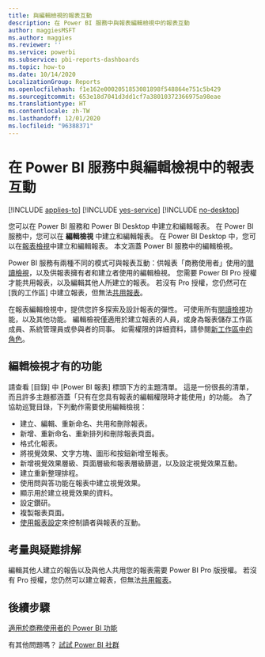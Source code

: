 ```yaml
---
title: 與編輯檢視的報表互動
description: 在 Power BI 服務中與報表編輯檢視中的報表互動
author: maggiesMSFT
ms.author: maggies
ms.reviewer: ''
ms.service: powerbi
ms.subservice: pbi-reports-dashboards
ms.topic: how-to
ms.date: 10/14/2020
LocalizationGroup: Reports
ms.openlocfilehash: f1e162e0002051853081898f548864e751c5b429
ms.sourcegitcommit: 653e18d7041d3dd1cf7a38010372366975a98eae
ms.translationtype: HT
ms.contentlocale: zh-TW
ms.lasthandoff: 12/01/2020
ms.locfileid: "96388371"
---
```

# <a name="interact-with-a-report-in-editing-view-in-the-power-bi-service"></a>在 Power BI 服務中與編輯檢視中的報表互動

[!INCLUDE [applies-to](../includes/applies-to.md)] [!INCLUDE [yes-service](../includes/yes-service.md)] [!INCLUDE [no-desktop](../includes/no-desktop.md)]

您可以在 Power BI 服務和 Power BI Desktop 中建立和編輯報表。 在 Power BI 服務中，您可以在 **編輯檢視** 中建立和編輯報表。 在 Power BI Desktop 中，您可以在[報表檢視](desktop-report-view.md)中建立和編輯報表。 本文涵蓋 Power BI 服務中的編輯檢視。 

Power BI 服務有兩種不同的模式可與報表互動：供報表「商務使用者」使用的[閱讀檢視](../consumer/end-user-reading-view.md)，以及供報表擁有者和建立者使用的編輯檢視。  您需要 Power BI Pro 授權才能共用報表，以及編輯其他人所建立的報表。 若沒有 Pro 授權，您仍然可在 [我的工作區] 中建立報表，但無法[共用報表](../collaborate-share/service-share-reports.md)。

在報表編輯檢視中，提供您許多探索及設計報表的彈性。 可使用所有[閱讀檢視](../consumer/end-user-reading-view.md)功能，以及其他功能。 編輯檢視僅適用於建立報表的人員，或身為報表儲存工作區成員、系統管理員或參與者的同事。 如需權限的詳細資料，請參閱[新工作區中的角色](../collaborate-share/service-new-workspaces.md#roles-in-the-new-workspaces)。

## <a name="functionality-only-available-in-editing-view"></a>編輯檢視才有的功能
請查看 [目錄] 中 [Power BI 報表] 標頭下方的主題清單。 這是一份很長的清單，而且許多主題都涵蓋「只有在您具有報表的編輯權限時才能使用」的功能。  為了協助巡覽目錄，下列動作需要使用編輯檢視：

* 建立、編輯、重新命名、共用和刪除報表。
* 新增、重新命名、重新排列和刪除報表頁面。
* 格式化報表。
* 將視覺效果、文字方塊、圖形和按鈕新增至報表。
* 新增視覺效果層級、頁面層級和報表層級篩選，以及設定視覺效果互動。
* 建立重新整理排程。
* 使用問與答功能在報表中建立視覺效果。
* 顯示用於建立視覺效果的資料。 
* 設定鑽研。
* 複製報表頁面。
* [使用報表設定](power-bi-report-settings.md)來控制讀者與報表的互動。

## <a name="considerations-and-troubleshooting"></a>考量與疑難排解
編輯其他人建立的報告以及與他人共用您的報表需要 Power BI Pro 版授權。  若沒有 Pro 授權，您仍然可以建立報表，但無法[共用報表](../collaborate-share/service-share-reports.md)。


## <a name="next-steps"></a>後續步驟

[適用於商務使用者的 Power BI 功能](../consumer/end-user-reading-view.md)

有其他問題嗎？ [試試 Power BI 社群](https://community.powerbi.com/)
